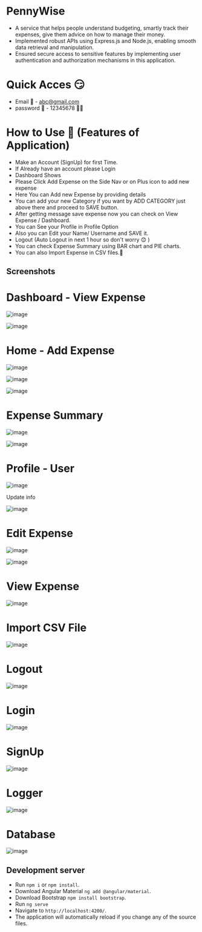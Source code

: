 # PennyWise
- A service that helps people understand budgeting, smartly track their expenses, give them advice on how to manage their money.
- Implemented robust APIs using Express.js and Node.js, enabling smooth data retrieval and manipulation.
- Ensured secure access to sensitive features by implementing user authentication and authorization mechanisms in this application.

# Quick Acces 😏

- Email 📧 - abc@gmail.com
- password 🔑 - 12345678 🤫🤐


# How to Use 👥 (Features of Application)
- Make an Account (SignUp) for first Time.
- If Already have an account please Login
- Dashboard Shows
- Please Click Add Expense on the Side Nav or on Plus icon to add new expense
- Here You can Add new Expense by providing details
- You can add your new Category if you want by ADD CATEGORY just above there and proceed to SAVE button.
- After getting message save expense now you can check on View Expense / Dashboard.
- You can See your Profile in Profile Option
- Also you can Edit your Name/ Username and SAVE it.
- Logout (Auto Logout in next 1 hour so don't worry 😊 )
- You can check Expense Summary using BAR chart and PIE charts.
- You can also Import Expense in CSV files.📩

## Screenshots
# Dashboard - View Expense

![image](https://github.com/k2s09/expense-tracker/assets/96789493/47943654-8b88-4adb-afd2-2fc2ce7be0a2)


![image](https://github.com/k2s09/expense-tracker/assets/96789493/16dc906d-8092-441d-9214-12b42d0404d3)


# Home - Add Expense 

![image](https://github.com/k2s09/expense-tracker/assets/96789493/b8df0bfe-3d86-4666-a6a6-05f40b026471)

![image](https://github.com/k2s09/expense-tracker/assets/96789493/a8f01ea0-bbc0-4b92-ad0d-470579b96e68)

![image](https://github.com/k2s09/expense-tracker/assets/96789493/b9cb123f-2def-4864-868b-999d38984348)

# Expense Summary

![image](https://github.com/k2s09/expense-tracker/assets/96789493/915db7b6-4567-48bb-8147-21787da4d6d0)

![image](https://github.com/k2s09/expense-tracker/assets/96789493/a5d048f7-2adc-496b-9c4a-af5fdbf221b0)


# Profile - User

![image](https://github.com/k2s09/expense-tracker/assets/96789493/dae4b7aa-e337-4584-803a-35cb064d1b5a)

Update info

![image](https://github.com/k2s09/expense-tracker/assets/96789493/eb86dded-17bf-4546-9e7f-b6493370fbea)


# Edit Expense

![image](https://github.com/k2s09/expense-tracker/assets/96789493/8f0af600-4311-4b63-9aff-95b20de67be4)

![image](https://github.com/k2s09/expense-tracker/assets/96789493/02d2e634-cd47-4ed5-944d-77467afc6be7)

# View Expense

![image](https://github.com/k2s09/expense-tracker/assets/96789493/2eb61c22-2b25-4c21-ace6-efb8e836e36a)



# Import CSV File
![image](https://github.com/k2s09/expense-tracker/assets/96789493/90d27a08-51cb-4b3c-9dc8-843cdcbcee6f)


# Logout
![image](https://github.com/k2s09/expense-tracker/assets/96789493/04bc9557-aad8-4f5b-8ec1-077fa3262be9)


# Login
![image](https://github.com/k2s09/expense-tracker/assets/96789493/7de69073-ad13-40a7-8d7e-8f1b3fd3f492)

# SignUp
![image](https://github.com/k2s09/expense-tracker/assets/96789493/33d3d042-5283-49c9-8a37-e5ee902d967a)

# Logger
![image](https://github.com/k2s09/expense-tracker/assets/96789493/7e37a242-533a-41fc-b418-430eb77f4746)

# Database

![image](https://github.com/k2s09/expense-tracker/assets/96789493/b490db8a-d765-4506-af9c-31185646ad2d)

## Development server
- Run `npm i` or `npm install`.
- Download Angular Material `ng add @angular/material`.
- Download Bootstrap `npm install bootstrap`.
- Run `ng serve`
- Navigate to  `http://localhost:4200/`.
- The application will automatically reload if you change any of the source files.
